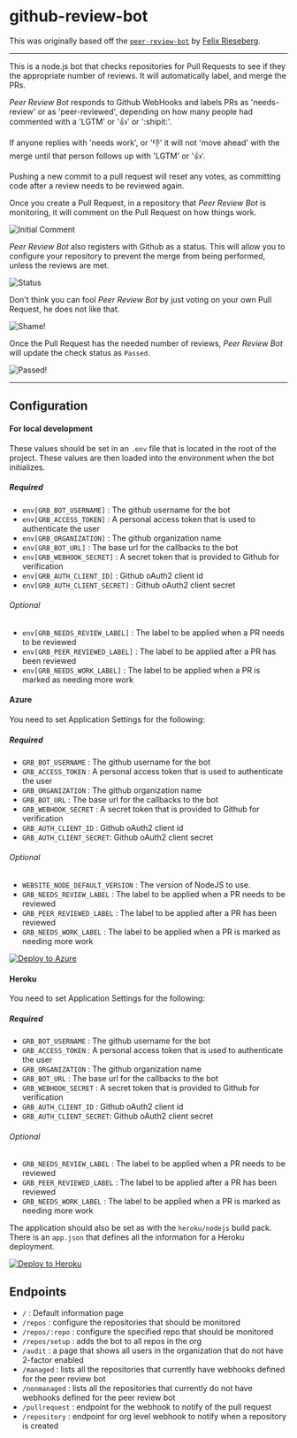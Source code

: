 # github-review-bot

This was originally based off the [`peer-review-bot`](https://github.com/felixrieseberg/peer-review-bot) by [Felix Rieseberg](https://github.com/felixrieseberg).

---

This is a node.js bot that checks repositories for Pull Requests to see if they
the appropriate number of reviews. It will automatically label, and merge the PRs.

 _Peer Review Bot_ responds to Github WebHooks and labels PRs as 'needs-review' or as
'peer-reviewed', depending on how many people had commented with a 'LGTM' or ':+1:' or ':shipit:'.

If anyone replies with 'needs work', or ':-1:' it will not 'move ahead' with
the merge until that person follows up with 'LGTM' or ':+1:'.

Pushing a new commit to a pull request will reset any votes, as committing code
after a review needs to be reviewed again.

Once you create a Pull Request, in a repository that _Peer Review Bot_ is monitoring,
it will comment on the Pull Request on how things work.

![Initial Comment](http://i.imgur.com/TyNYxU9.png)

 _Peer Review Bot_ also registers with Github as a status. This will allow you to configure
your repository to prevent the merge from being performed, unless the reviews are
met.

![Status](http://i.imgur.com/VlsZ7dU.png)

Don't think you can fool _Peer Review Bot_ by just voting on your own Pull Request,
he does not like that.

![Shame!](http://i.imgur.com/Fb6VGdY.png)

Once the Pull Request has the needed number of reviews, _Peer Review Bot_ will
update the check status as `Passed`.

![Passed!](http://i.imgur.com/QkQhKXC.png)

---

## Configuration

#### For local development

These values should be set in an `.env` file that is located in the root of the project. These
values are then loaded into the environment when the bot initializes.

##### Required

- `env[GRB_BOT_USERNAME]` : The github username for the bot
- `env[GRB_ACCESS_TOKEN]` : A personal access token that is used to authenticate the user
- `env[GRB_ORGANIZATION]` : The github organization name
- `env[GRB_BOT_URL]` : The base url for the callbacks to the bot
- `env[GRB_WEBHOOK_SECRET]` : A secret token that is provided to Github for verification
- `env[GRB_AUTH_CLIENT_ID]` : Github oAuth2 client id
- `env[GRB_AUTH_CLIENT_SECRET]` : Github oAuth2 client secret

###### Optional

- `env[GRB_NEEDS_REVIEW_LABEL]` : The label to be applied when a PR needs to be reviewed
- `env[GRB_PEER_REVIEWED_LABEL]` : The label to be applied after a PR has been reviewed
- `env[GRB_NEEDS_WORK_LABEL]` : The label to be applied when a PR is marked as needing more work

#### Azure

You need to set Application Settings for the following:

##### Required

- `GRB_BOT_USERNAME` : The github username for the bot
- `GRB_ACCESS_TOKEN` : A personal access token that is used to authenticate the user
- `GRB_ORGANIZATION` : The github organization name
- `GRB_BOT_URL` : The base url for the callbacks to the bot
- `GRB_WEBHOOK_SECRET` : A secret token that is provided to Github for verification
- `GRB_AUTH_CLIENT_ID` : Github oAuth2 client id
- `GRB_AUTH_CLIENT_SECRET`: Github oAuth2 client secret

###### Optional

- `WEBSITE_NODE_DEFAULT_VERSION` : The version of NodeJS to use.
- `GRB_NEEDS_REVIEW_LABEL` : The label to be applied when a PR needs to be reviewed
- `GRB_PEER_REVIEWED_LABEL` : The label to be applied after a PR has been reviewed
- `GRB_NEEDS_WORK_LABEL` : The label to be applied when a PR is marked as needing more work


[![Deploy to Azure](http://azuredeploy.net/deploybutton.png)](https://azuredeploy.net/)

#### Heroku

You need to set Application Settings for the following:

##### Required

- `GRB_BOT_USERNAME` : The github username for the bot
- `GRB_ACCESS_TOKEN` : A personal access token that is used to authenticate the user
- `GRB_ORGANIZATION` : The github organization name
- `GRB_BOT_URL` : The base url for the callbacks to the bot
- `GRB_WEBHOOK_SECRET` : A secret token that is provided to Github for verification
- `GRB_AUTH_CLIENT_ID` : Github oAuth2 client id
- `GRB_AUTH_CLIENT_SECRET`: Github oAuth2 client secret

###### Optional

- `GRB_NEEDS_REVIEW_LABEL` : The label to be applied when a PR needs to be reviewed
- `GRB_PEER_REVIEWED_LABEL` : The label to be applied after a PR has been reviewed
- `GRB_NEEDS_WORK_LABEL` : The label to be applied when a PR is marked as needing more work

The application should also be set as with the `heroku/nodejs` build pack. There is an `app.json`
that defines all the information for a Heroku deployment.

[![Deploy to Heroku](https://www.herokucdn.com/deploy/button.png)](https://heroku.com/deploy)

## Endpoints

- `/` : Default information page
- `/repos` : configure the repositories that should be monitored
- `/repos/:repo` : configure the specified repo that should be monitored
- `/repos/setup` : adds the bot to all repos in the org
- `/audit` : a page that shows all users in the organization that do not have 2-factor enabled
- `/managed` : lists all the repositories that currently have webhooks defined for the peer review bot
- `/nonmanaged` : lists all the repositories that currently do not have webhooks defined for the peer review bot
- `/pullrequest` : endpoint for the webhook to notify of the pull request
- `/repository` : endpoint for org level webhook to notify when a repository is created
